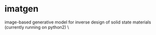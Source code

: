 # imatgen
image-based generative model for inverse design of solid state materials (currently running on python2) \

